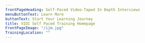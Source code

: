 ```yaml
---
frontPageHeading: Self-Paced Video-Taped In Depth Interviews
menuButtonText: Learn More
buttonText: Start Your Learning Journey
title: VIDI Self Paced Training Homepage
FrontPageImage: "/ijm.jpg"
TrainingLocation: ""
---
```

